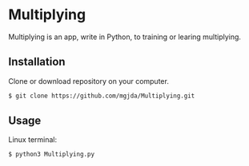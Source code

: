 # Multiplying

Multiplying is an app, write in Python, to training or learing multiplying. 

## Installation

Clone or download repository on your computer.

```bash
$ git clone https://github.com/mgjda/Multiplying.git
```

## Usage
Linux terminal:
```terminal
$ python3 Multiplying.py
```
